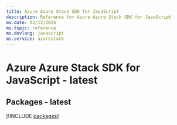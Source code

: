 ```yaml
---
title: Azure Azure Stack SDK for JavaScript
description: Reference for Azure Azure Stack SDK for JavaScript
ms.date: 02/12/2024
ms.topic: reference
ms.devlang: javascript
ms.service: azurestack
---
```

# Azure Azure Stack SDK for JavaScript - latest
## Packages - latest
[!INCLUDE [packages](azure-stack-index.md)]